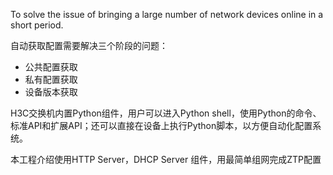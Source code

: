 To solve the issue of bringing a large number of network devices online in a short period.

自动获取配置需要解决三个阶段的问题： 

-   公共配置获取
-   私有配置获取
-   设备版本获取

H3C交换机内置Python组件，用户可以进入Python shell，使用Python的命令、标准API和扩展API；还可以直接在设备上执行Python脚本，以方便自动化配置系统。

本工程介绍使用HTTP Server，DHCP Server 组件，用最简单组网完成ZTP配置
